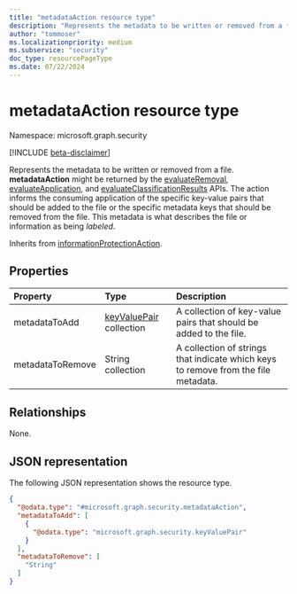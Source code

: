 ```yaml
---
title: "metadataAction resource type"
description: "Represents the metadata to be written or removed from a file."
author: "tommoser"
ms.localizationpriority: medium
ms.subservice: "security"
doc_type: resourcePageType
ms.date: 07/22/2024
---
```


# metadataAction resource type

Namespace: microsoft.graph.security

[!INCLUDE [beta-disclaimer](../../includes/beta-disclaimer.md)]

Represents the metadata to be written or removed from a file. **metadataAction** might be returned by the [evaluateRemoval](../api/security-sensitivitylabel-evaluateremoval.md), [evaluateApplication](../api/security-sensitivitylabel-evaluateapplication.md), and [evaluateClassificationResults](../api/security-sensitivitylabel-evaluateclassificationresults.md) APIs. The action informs the consuming application of the specific key-value pairs that should be added to the file or the specific metadata keys that should be removed from the file. This metadata is what describes the file or information as being *labeled*.


Inherits from [informationProtectionAction](../resources/security-informationprotectionaction.md).

## Properties
| Property         | Type                                       | Description                                                                        |
| :--------------- | :----------------------------------------- | :--------------------------------------------------------------------------------- |
| metadataToAdd    | [keyValuePair](keyvaluepair.md) collection | A collection of key-value pairs that should be added to the file.                  |
| metadataToRemove | String collection                          | A collection of strings that indicate which keys to remove from the file metadata. |

## Relationships
None.

## JSON representation
The following JSON representation shows the resource type.
<!-- {
  "blockType": "resource",
  "@odata.type": "microsoft.graph.security.metadataAction"
}
-->
``` json
{
  "@odata.type": "#microsoft.graph.security.metadataAction",
  "metadataToAdd": [
    {
      "@odata.type": "microsoft.graph.security.keyValuePair"
    }
  ],
  "metadataToRemove": [
    "String"
  ]
}
```


